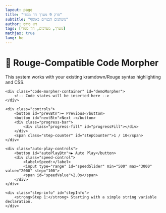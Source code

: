```yaml
---
layout: page
title: "פרק 9 מערך חד ממדי"
subtitle: "משתנים הבנויים כאוסף"
author: גיא סידס
tags: [מערך, מערכים, חד ממדי]
mathjax: true
lang: he
---
```





<div class="demo-container">
    <h1>🎯 Rouge-Compatible Code Morpher</h1>
    <p>This system works with your existing kramdown/Rouge syntax highlighting and CSS.</p>
    
    <div class="code-morpher-container" id="demoMorpher">
        <!-- Code states will be inserted here -->
    </div>
    
    <div class="controls">
        <button id="prevBtn">← Previous</button>
        <button id="nextBtn">Next →</button>
        <div class="progress-bar">
            <div class="progress-fill" id="progressFill"></div>
        </div>
        <span class="step-counter" id="stepCounter">1 / 10</span>
    </div>
    
    <div class="auto-play-controls">
        <button id="autoPlayBtn">▶ Auto Play</button>
        <div class="speed-control">
            <label>Speed:</label>
            <input type="range" id="speedSlider" min="500" max="3000" value="2000" step="100">
            <span id="speedValue">2.0s</span>
        </div>
    </div>
    
    <div class="step-info" id="stepInfo">
        <strong>Step 1:</strong> Starting with a simple string variable declaration.
    </div>
</div>


<script>
    class RougeCodeMorpher {
        constructor(containerId, codeStates) {
            this.container = document.getElementById(containerId);
            if (!this.container) {
                console.error(`Container with id '${containerId}' not found`);
                return;
            }
            
            this.codeStates = codeStates;
            this.currentStep = 0;
            this.isAutoPlaying = false;
            this.autoPlayInterval = null;
            this.autoPlaySpeed = 2000;
            this.isTransitioning = false;
            
            this.setupHTML();
            this.bindEvents();
        }
        
        setupHTML() {
            // Create the morpher structure
            this.container.innerHTML = `
                <div class="code-morpher-container">
                    ${this.codeStates.map((state, index) => 
                        `<div class="code-state ${index === 0 ? 'active' : ''}" data-step="${index}">
                            ${state.html}
                        </div>`
                    ).join('')}
                </div>
                
                <div class="controls">
                    <button class="prev-btn">← Previous</button>
                    <button class="next-btn">Next →</button>
                    <div class="progress-bar">
                        <div class="progress-fill"></div>
                    </div>
                    <span class="step-counter">1 / ${this.codeStates.length}</span>
                </div>
                
                <div class="auto-play-controls">
                    <button class="auto-play-btn">▶ Auto Play</button>
                    <div class="speed-control">
                        <label>Speed:</label>
                        <input type="range" class="speed-slider" min="500" max="3000" value="${this.autoPlaySpeed}" step="100">
                        <span class="speed-value">${this.autoPlaySpeed/1000}s</span>
                    </div>
                </div>
                
                <div class="step-info">
                    <strong>Step 1:</strong> ${this.codeStates[0].description}
                </div>
            `;
            
            this.updateUI();
        }
        
        bindEvents() {
            const prevBtn = this.container.querySelector('.prev-btn');
            const nextBtn = this.container.querySelector('.next-btn');
            const autoPlayBtn = this.container.querySelector('.auto-play-btn');
            const speedSlider = this.container.querySelector('.speed-slider');
            
            prevBtn.addEventListener('click', () => this.previousStep());
            nextBtn.addEventListener('click', () => this.nextStep());
            autoPlayBtn.addEventListener('click', () => this.toggleAutoPlay());
            speedSlider.addEventListener('input', (e) => this.updateSpeed(e.target.value));
            
            // Keyboard navigation
            document.addEventListener('keydown', (e) => {
                if (this.container.matches(':hover') || this.container.contains(document.activeElement)) {
                    if (e.key === 'ArrowLeft' || e.key === 'ArrowUp') {
                        e.preventDefault();
                        this.previousStep();
                    }
                    if (e.key === 'ArrowRight' || e.key === 'ArrowDown') {
                        e.preventDefault();
                        this.nextStep();
                    }
                    if (e.key === ' ' || e.key === 'Enter') {
                        e.preventDefault();
                        this.toggleAutoPlay();
                    }
                }
            });
        }
        
        nextStep() {
            if (this.isTransitioning || this.currentStep >= this.codeStates.length - 1) return;
            this.currentStep++;
            this.transitionToStep(this.currentStep);
        }
        
        previousStep() {
            if (this.isTransitioning || this.currentStep <= 0) return;
            this.currentStep--;
            this.transitionToStep(this.currentStep);
        }
        
        transitionToStep(step) {
            if (this.isTransitioning) return;
            this.isTransitioning = true;
            
            const codeStates = this.container.querySelectorAll('.code-state');
            const currentState = codeStates[this.currentStep];
            
            // Start exit transition for current state
            codeStates.forEach((state, index) => {
                if (index !== step) {
                    state.classList.remove('active');
                    state.classList.add('exiting');
                }
            });
            
            // After a brief delay, show the new state
            setTimeout(() => {
                codeStates.forEach(state => {
                    state.classList.remove('exiting');
                });
                currentState.classList.add('active');
                
                this.updateUI();
                this.isTransitioning = false;
            }, 300);
        }
        
        updateUI() {
            const prevBtn = this.container.querySelector('.prev-btn');
            const nextBtn = this.container.querySelector('.next-btn');
            const progressFill = this.container.querySelector('.progress-fill');
            const stepCounter = this.container.querySelector('.step-counter');
            const stepInfo = this.container.querySelector('.step-info');
            
            prevBtn.disabled = this.currentStep === 0;
            nextBtn.disabled = this.currentStep === this.codeStates.length - 1;
            
            const progress = this.codeStates.length > 1 ? 
                (this.currentStep / (this.codeStates.length - 1)) * 100 : 0;
            progressFill.style.width = `${progress}%`;
            
            stepCounter.textContent = `${this.currentStep + 1} / ${this.codeStates.length}`;
            stepInfo.innerHTML = `<strong>Step ${this.currentStep + 1}:</strong> ${this.codeStates[this.currentStep].description}`;
        }
        
        toggleAutoPlay() {
            const autoPlayBtn = this.container.querySelector('.auto-play-btn');
            
            if (this.isAutoPlaying) {
                this.stopAutoPlay();
                autoPlayBtn.textContent = '▶ Auto Play';
            } else {
                this.startAutoPlay();
                autoPlayBtn.textContent = '⏸ Pause';
            }
        }
        
        startAutoPlay() {
            this.isAutoPlaying = true;
            this.autoPlayInterval = setInterval(() => {
                if (this.currentStep < this.codeStates.length - 1) {
                    this.nextStep();
                } else {
                    // Loop back to beginning
                    this.currentStep = -1;
                    this.nextStep();
                }
            }, this.autoPlaySpeed);
        }
        
        stopAutoPlay() {
            this.isAutoPlaying = false;
            if (this.autoPlayInterval) {
                clearInterval(this.autoPlayInterval);
                this.autoPlayInterval = null;
            }
        }
        
        updateSpeed(speed) {
            this.autoPlaySpeed = parseInt(speed);
            const speedValue = this.container.querySelector('.speed-value');
            speedValue.textContent = `${this.autoPlaySpeed/1000}s`;
            
            if (this.isAutoPlaying) {
                this.stopAutoPlay();
                this.startAutoPlay();
            }
        }
        
        // Public method to jump to specific step
        goToStep(step) {
            if (step >= 0 && step < this.codeStates.length && step !== this.currentStep) {
                this.currentStep = step;
                this.transitionToStep(step);
            }
        }
        
        init() {
            return this;
        }
    }

    // Demo with your exact Rouge HTML structure
    const demoStates = [
        {
            html: `<div class="language-csharp highlighter-rouge"><div class="highlight"><pre class="highlight"><code><span class="k">static</span> <span class="k">void</span> <span class="nf">Main</span><span class="p">(</span><span class="kt">string</span><span class="p">[]</span> <span class="n">args</span><span class="p">)</span>
<span class="p">{</span>
<span class="kt">string</span> <span class="n">car</span> <span class="p">=</span> <span class="s">"BMW"</span><span class="p">;</span>

<span class="n">Console</span><span class="p">.</span><span class="nf">WriteLine</span><span class="p">(</span><span class="n">car</span><span class="p">);</span>
<span class="p">}</span>
</code></pre></div></div>`,
            description: "Starting with a simple string variable declaration."
        },
        {
            html: `<div class="language-csharp highlighter-rouge"><div class="highlight"><pre class="highlight"><code><span class="k">static</span> <span class="k">void</span> <span class="nf">Main</span><span class="p">(</span><span class="kt">string</span><span class="p">[]</span> <span class="n">args</span><span class="p">)</span>
<span class="p">{</span>
<span class="kt">string</span><span class="p">[]</span> <span class="n">cars</span> <span class="p">=</span> <span class="p">{</span> <span class="s">"BMW"</span><span class="p">,</span> <span class="s">"Ford"</span><span class="p">,</span> <span class="s">"Kia"</span> <span class="p">};</span>

<span class="n">Console</span><span class="p">.</span><span class="nf">WriteLine</span><span class="p">(</span><span class="n">cars</span><span class="p">);</span>
<span class="p">}</span>
</code></pre></div></div>`,
            description: "Converting to an array with multiple elements."
        },
        {
            html: `<div class="language-csharp highlighter-rouge"><div class="highlight"><pre class="highlight"><code><span class="k">static</span> <span class="k">void</span> <span class="nf">Main</span><span class="p">(</span><span class="kt">string</span><span class="p">[]</span> <span class="n">args</span><span class="p">)</span>
<span class="p">{</span>
<span class="kt">string</span><span class="p">[]</span> <span class="n">cars</span> <span class="p">=</span> <span class="p">{</span> <span class="s">"BMW"</span><span class="p">,</span> <span class="s">"Ford"</span><span class="p">,</span> <span class="s">"Kia"</span> <span class="p">};</span>

<span class="n">Console</span><span class="p">.</span><span class="nf">WriteLine</span><span class="p">(</span><span class="n">cars</span><span class="p">[</span><span class="m">0</span><span class="p">]);</span>
<span class="p">}</span>
</code></pre></div></div>`,
            description: "Accessing array elements by index."
        },
        {
            html: `<div class="language-csharp highlighter-rouge"><div class="highlight"><pre class="highlight"><code><span class="k">static</span> <span class="k">void</span> <span class="nf">Main</span><span class="p">(</span><span class="kt">string</span><span class="p">[]</span> <span class="n">args</span><span class="p">)</span>
<span class="p">{</span>
<span class="kt">string</span><span class="p">[]</span> <span class="n">cars</span> <span class="p">=</span> <span class="p">{</span> <span class="s">"BMW"</span><span class="p">,</span> <span class="s">"Ford"</span><span class="p">,</span> <span class="s">"Kia"</span> <span class="p">};</span>

<span class="n">Console</span><span class="p">.</span><span class="nf">WriteLine</span><span class="p">(</span><span class="n">cars</span><span class="p">[</span><span class="m">0</span><span class="p">]);</span>
<span class="n">Console</span><span class="p">.</span><span class="nf">WriteLine</span><span class="p">(</span><span class="n">cars</span><span class="p">[</span><span class="m">1</span><span class="p">]);</span>
<span class="n">Console</span><span class="p">.</span><span class="nf">WriteLine</span><span class="p">(</span><span class="n">cars</span><span class="p">[</span><span class="m">2</span><span class="p">]);</span>
<span class="n">Console</span><span class="p">.</span><span class="nf">WriteLine</span><span class="p">(</span><span class="n">cars</span><span class="p">[</span><span class="m">3</span><span class="p">]);</span> <span class="c1">//index out of range exception</span>


<span class="p">}</span>
</code></pre></div></div>`,
            description: "Attempting to access an index that doesn't exist - causes exception."
        },
        {
            html: `<div class="language-csharp highlighter-rouge"><div class="highlight"><pre class="highlight"><code><span class="k">static</span> <span class="k">void</span> <span class="nf">Main</span><span class="p">(</span><span class="kt">string</span><span class="p">[]</span> <span class="n">args</span><span class="p">)</span>
<span class="p">{</span>
<span class="kt">string</span><span class="p">[]</span> <span class="n">cars</span> <span class="p">=</span> <span class="p">{</span> <span class="s">"BMW"</span><span class="p">,</span> <span class="s">"Ford"</span><span class="p">,</span> <span class="s">"Kia"</span> <span class="p">};</span>
<span class="k">try</span>
<span class="p">{</span>
    <span class="n">Console</span><span class="p">.</span><span class="nf">WriteLine</span><span class="p">(</span><span class="n">cars</span><span class="p">[</span><span class="m">0</span><span class="p">]);</span>
    <span class="n">Console</span><span class="p">.</span><span class="nf">WriteLine</span><span class="p">(</span><span class="n">cars</span><span class="p">[</span><span class="m">1</span><span class="p">]);</span>
    <span class="n">Console</span><span class="p">.</span><span class="nf">WriteLine</span><span class="p">(</span><span class="n">cars</span><span class="p">[</span><span class="m">2</span><span class="p">]);</span>
    <span class="n">Console</span><span class="p">.</span><span class="nf">WriteLine</span><span class="p">(</span><span class="n">cars</span><span class="p">[</span><span class="m">3</span><span class="p">]);</span> <span class="c1">//index out of range exception</span>
    <span class="n">Console</span><span class="p">.</span><span class="nf">ReadLine</span><span class="p">();</span>
<span class="p">}</span>
<span class="k">catch</span> <span class="p">(</span><span class="n">Exception</span> <span class="n">e</span><span class="p">)</span>
<span class="p">{</span>
    <span class="n">Console</span><span class="p">.</span><span class="nf">WriteLine</span><span class="p">(</span><span class="s">$"we had aproblem: </span><span class="p">{</span><span class="n">e</span><span class="p">.</span><span class="n">Message</span><span class="p">}</span><span class="s">"</span><span class="p">);</span>
<span class="p">}</span>
<span class="p">}</span>
</code></pre></div></div>`,
            description: "Using try-catch to handle the index out of range exception."
        },
        {
            html: `<div class="language-csharp highlighter-rouge"><div class="highlight"><pre class="highlight"><code><span class="k">static</span> <span class="k">void</span> <span class="nf">Main</span><span class="p">(</span><span class="kt">string</span><span class="p">[]</span> <span class="n">args</span><span class="p">)</span>
<span class="p">{</span>
<span class="kt">string</span><span class="p">[]</span> <span class="n">cars</span> <span class="p">=</span> <span class="p">{</span> <span class="s">"BMW"</span><span class="p">,</span> <span class="s">"Ford"</span><span class="p">,</span> <span class="s">"Kia"</span> <span class="p">};</span>

<span class="k">for</span> <span class="p">(</span><span class="kt">int</span> <span class="n">i</span> <span class="p">=</span> <span class="m">0</span><span class="p">;</span> <span class="n">i</span> <span class="p">&lt;</span> <span class="n">cars</span><span class="p">.</span><span class="n">Length</span><span class="p">;</span> <span class="n">i</span><span class="p">++)</span>
    <span class="n">Console</span><span class="p">.</span><span class="nf">WriteLine</span><span class="p">(</span><span class="n">cars</span><span class="p">[</span><span class="n">i</span><span class="p">]);</span>
<span class="p">}</span>
</code></pre></div></div>`,
            description: "Using a for loop to safely iterate through all array elements."
        },
        {
            html: `<div class="language-csharp highlighter-rouge"><div class="highlight"><pre class="highlight"><code><span class="k">static</span> <span class="k">void</span> <span class="nf">Main</span><span class="p">(</span><span class="kt">string</span><span class="p">[]</span> <span class="n">args</span><span class="p">)</span>
<span class="p">{</span>
<span class="kt">string</span><span class="p">[]</span> <span class="n">cars</span> <span class="p">=</span> <span class="p">{</span> <span class="s">"BMW"</span><span class="p">,</span> <span class="s">"Ford"</span><span class="p">,</span> <span class="s">"Kia"</span> <span class="p">};</span>

<span class="k">foreach</span> <span class="p">(</span><span class="kt">string</span> <span class="n">car</span> <span class="k">in</span> <span class="n">cars</span><span class="p">)</span>
    <span class="n">Console</span><span class="p">.</span><span class="nf">WriteLine</span><span class="p">(</span><span class="n">car</span><span class="p">);</span> <span class="c1">// הרבה יותר פשוט</span>
<span class="p">}</span>
</code></pre></div></div>`,
            description: "Using foreach loop - much simpler and safer approach."
        },
        {
            html: `<div class="language-csharp highlighter-rouge"><div class="highlight"><pre class="highlight"><code><span class="k">static</span> <span class="k">void</span> <span class="nf">Main</span><span class="p">(</span><span class="kt">string</span><span class="p">[]</span> <span class="n">args</span><span class="p">)</span>
<span class="p">{</span>
<span class="kt">string</span><span class="p">[]</span> <span class="n">cars</span> <span class="p">=</span> <span class="k">new</span> <span class="kt">string</span><span class="p">[</span><span class="m">5</span><span class="p">];</span> <span class="c1">// איתחול לגודל 5</span>

<span class="k">for</span> <span class="p">(</span><span class="kt">int</span> <span class="n">i</span> <span class="p">=</span> <span class="m">0</span><span class="p">;</span> <span class="n">i</span> <span class="p">&lt;</span> <span class="n">cars</span><span class="p">.</span><span class="n">Length</span><span class="p">;</span> <span class="n">i</span><span class="p">++)</span>
<span class="p">{</span>
    <span class="n">cars</span><span class="p">[</span><span class="n">i</span><span class="p">]</span> <span class="p">=</span> <span class="s">"BMW"</span> <span class="p">+</span> <span class="n">i</span> <span class="p">+</span> <span class="m">100</span><span class="p">;</span>
    <span class="n">Console</span><span class="p">.</span><span class="nf">WriteLine</span><span class="p">(</span><span class="n">cars</span><span class="p">[</span><span class="n">i</span><span class="p">]);</span>
<span class="p">}</span>
<span class="p">}</span>
</code></pre></div></div>`,
            description: "Initializing an array with a fixed size and populating it dynamically."
        },
        {
            html: `<div class="language-csharp highlighter-rouge"><div class="highlight"><pre class="highlight"><code><span class="k">static</span> <span class="k">void</span> <span class="nf">Main</span><span class="p">(</span><span class="kt">string</span><span class="p">[]</span> <span class="n">args</span><span class="p">)</span>
<span class="p">{</span>
<span class="kt">string</span><span class="p">[]</span> <span class="n">cars</span> <span class="p">=</span> <span class="k">new</span> <span class="kt">string</span><span class="p">[</span><span class="m">5</span><span class="p">];</span>

<span class="k">foreach</span> <span class="p">(</span><span class="kt">string</span> <span class="n">car</span> <span class="k">in</span> <span class="n">cars</span><span class="p">)</span> 
    <span class="n">car</span> <span class="p">=</span> <span class="s">"BMW"</span><span class="p">;</span> <span class="c1">// ===== לא אפשרי  ======</span>
<span class="p">}</span>
</code></pre></div></div>`,
            description: "Demonstrating why you can't modify array elements in foreach - compilation error."
        }
    ];

    // Initialize demo
    const demoMorpher = new RougeCodeMorpher('demoMorpher', demoStates);
    
    // Make it globally accessible for demo purposes
    window.demoMorpher = demoMorpher;
</script>
